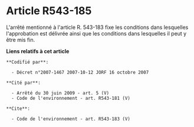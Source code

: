 # Article R543-185

L'arrêté mentionné à l'article R. 543-183 fixe les conditions dans lesquelles l'approbation est délivrée ainsi que les
conditions dans lesquelles il peut y être mis fin.

**Liens relatifs à cet article**

	**Codifié par**:

	  - Décret n°2007-1467 2007-10-12 JORF 16 octobre 2007

	**Cité par**:

	  - Arrêté du 30 juin 2009 - art. 5 (V)
	  - Code de l'environnement - art. R543-181 (V)

	**Cite**:

	  - Code de l'environnement - art. R543-183 (V)
